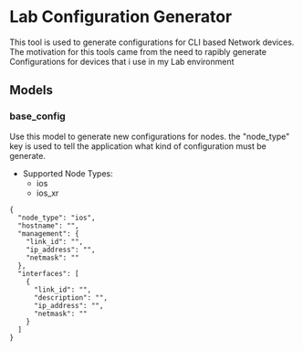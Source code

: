 # Lab Configuration Generator

This tool is used to generate configurations for CLI based Network devices. The motivation for this tools came from the 
need to rapibly generate Configurations for devices that i use in my Lab environment 

## Models 
### base_config
Use this model to generate new configurations for nodes. the "node_type" key is used to tell the application
what kind of configuration must be generate.
- Supported Node Types:
    - ios
    - ios_xr 
```text
{
  "node_type": "ios",
  "hostname": "",
  "management": {
    "link_id": "",
    "ip_address": "",
    "netmask": ""
  },
  "interfaces": [
    {
      "link_id": "",
      "description": "",
      "ip_address": "",
      "netmask": ""
    }
  ]
}
```